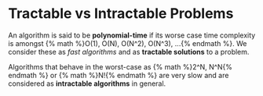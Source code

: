 # Tractable vs Intractable Problems

An algorithm is said to be **polynomial-time** if its worse case time complexity is amongst {% math %}O(1), O(N), O(N^2), O(N^3), ...{% endmath %}. We consider these as *fast algorithms* and as **tractable solutions** to a problem.

Algorithms that behave in the worst-case as {% math %}2^N, N^N{% endmath %} or {% math %}N!{% endmath %} are very slow and are considered as **intractable algorithms** in general.